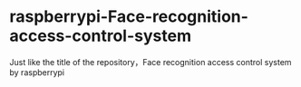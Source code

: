 # raspberrypi-Face-recognition-access-control-system
Just like the title of the repository，Face recognition access control system by raspberrypi
